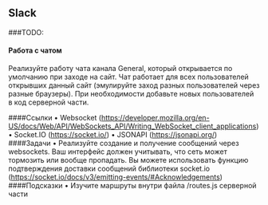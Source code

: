 ## Slack
###TODO:
#### Работа с чатом
Реализуйте работу чата канала General, который открывается по умолчанию при заходе на сайт. Чат работает для всех пользователей открывших данный сайт (эмулируйте заход разных пользователей через разные браузеры). При необходимости добавьте новых пользователей в код серверной части.

####Ссылки
• Websocket (https://developer.mozilla.org/en-US/docs/Web/API/WebSockets_API/Writing_WebSocket_client_applications)
• Socket.IO (https://socket.io/)
• JSONAPI (https://jsonapi.org/)
####Задачи
• Реализуйте создание и получение сообщений через websockets.
Ваш интерфейс должен учитывать, что сеть может тормозить или вообще пропадать. Вы можете использовать функцию подтверждения доставки сообщений библиотеки socket.io (https://socket.io/docs/v3/emitting-events/#Acknowledgements)
####Подсказки
• Изучите маршруты внутри файла /routes.js серверной части
